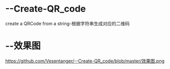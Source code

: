 # --Create-QR_code
create a QRCode from a string-根据字符串生成对应的二维码
# --效果图
https://github.com/Vesentanger/--Create-QR_code/blob/master/效果图.png
